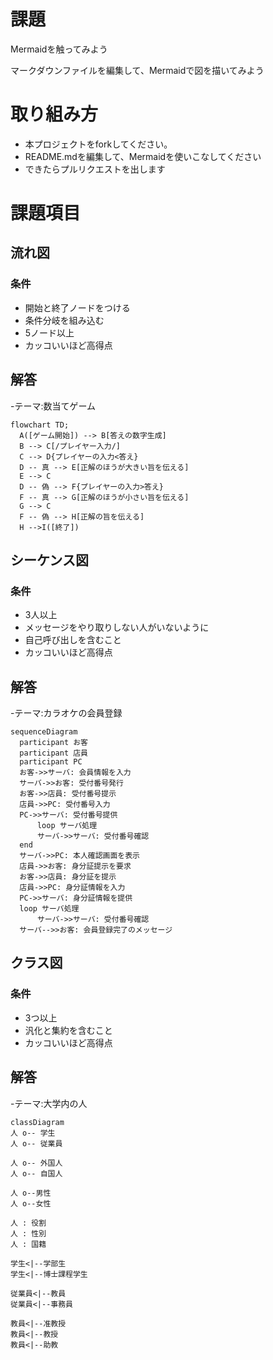 # 課題
Mermaidを触ってみよう

マークダウンファイルを編集して、Mermaidで図を描いてみよう

# 取り組み方
* 本プロジェクトをforkしてください。
* README.mdを編集して、Mermaidを使いこなしてください
* できたらプルリクエストを出します

# 課題項目
## 流れ図
### 条件
- 開始と終了ノードをつける
- 条件分岐を組み込む
- 5ノード以上
- カッコいいほど高得点

## 解答
-テーマ:数当てゲーム
```mermaid
flowchart TD;
  A([ゲーム開始]) --> B[答えの数字生成]
  B --> C[/プレイヤー入力/]
  C --> D{プレイヤーの入力<答え} 
  D -- 真 --> E[正解のほうが大きい旨を伝える]
  E --> C
  D -- 偽 --> F{プレイヤーの入力>答え} 
  F -- 真 --> G[正解のほうが小さい旨を伝える]
  G --> C
  F -- 偽 --> H[正解の旨を伝える]
  H -->I([終了])
```

## シーケンス図
### 条件
- 3人以上
- メッセージをやり取りしない人がいないように
- 自己呼び出しを含むこと
- カッコいいほど高得点

## 解答
-テーマ:カラオケの会員登録

```mermaid
sequenceDiagram
  participant お客
  participant 店員
  participant PC
  お客->>サーバ: 会員情報を入力
  サーバ->>お客: 受付番号発行
  お客->>店員: 受付番号提示
  店員->>PC: 受付番号入力
  PC->>サーバ: 受付番号提供
      loop サーバ処理
      サーバ->>サーバ: 受付番号確認
  end
  サーバ->>PC: 本人確認画面を表示
  店員->>お客: 身分証提示を要求
  お客->>店員: 身分証を提示
  店員->>PC: 身分証情報を入力
  PC->>サーバ: 身分証情報を提供
  loop サーバ処理
      サーバ->>サーバ: 受付番号確認
  サーバ-->>お客: 会員登録完了のメッセージ
```

## クラス図

### 条件
- 3つ以上
- 汎化と集約を含むこと
- カッコいいほど高得点

## 解答
-テーマ:大学内の人 

```mermaid
classDiagram
人 o-- 学生
人 o-- 従業員

人 o-- 外国人
人 o-- 自国人

人 o--男性
人 o--女性

人 : 役割
人 : 性別
人 : 国籍

学生<|--学部生
学生<|--博士課程学生

従業員<|--教員
従業員<|--事務員

教員<|--准教授
教員<|--教授
教員<|--助教
```

